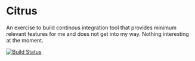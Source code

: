 Citrus
======

 An exercise to build continous integration tool that provides minimum relevant features for me and does not get into my way. Nothing interesting at the moment.

[![Build Status](https://secure.travis-ci.org/pawelpacana/citrus.png?branch=master)](http://travis-ci.org/pawelpacana/citrus)
